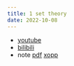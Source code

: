 ```yaml
---
title: 1 set theory
date: 2022-10-08
---
```


* [youtube](https://youtu.be/rOIuZ_g5eXs)
* [bilibili](https://www.bilibili.com/video/BV1ue4y1n7JZ/)  
* note [pdf](https://github.com/chen-gz/bed2/blob/b590a02f3a9e146a3f1e04f18fd66732c27014ff/1%20set%20theory.pdf) [xopp](https://github.com/chen-gz/bed2/blob/b590a02f3a9e146a3f1e04f18fd66732c27014ff/1%20set%20theory.xopp)

